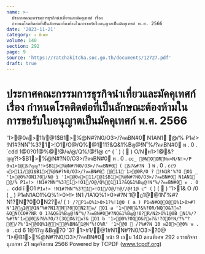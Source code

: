 ```yaml
---
name: >-
  ประกาศคณะกรรมการธุรกิจนำเที่ยวและมัคคุเทศก์ เรื่อง
  กำหนดโรคติดต่อที่เป็นลักษณะต้องห้ามในการขอรับใบอนุญาตเป็นมัคคุเทศก์ พ.ศ. 2566
date: '2023-11-21'
category: ง พิเศษ
volume: 140
section: 292
page: 9
source: 'https://ratchakitcha.soc.go.th/documents/12727.pdf'
draft: true
---
```


# ประกาศคณะกรรมการธุรกิจนำเที่ยวและมัคคุเทศก์ เรื่อง กำหนดโรคติดต่อที่เป็นลักษณะต้องห้ามในการขอรับใบอนุญาตเป็นมัคคุเทศก์ พ.ศ. 2566

'1>@0ค>11/@1$B1>%ํ@N#?N0/O3>/?คคBN#0์ N1AN1 ํ@/% P1ค!> !N1#?NN'็%3?1>!O1/O@/Q%@111?&Q&1%Bญ@!N'็%/?คคBN#0์ พ . 0 . `cdd 1@0?01ํ@%@!@/ค/@/Q%/@!1@ c^ ( ` ) (  ) O/Nพ1>1@&?ญญ?!>$B1>%ํ@N#?N0/O3>/?คคBN#0์ พ . 0 . `cc_ @NOORNพ>N/N!>/P 0พ1>1@&?ญญ?!>$B1>%ํ@N#?N0/O3>/?คคBN#0์ ( &?&#?N ` ) พ . 0 . `cc9 ค>11/@1$B1>%ํ@N#?N0/O3>/?คคBN#0์ @11'1>@0R/O ? !N1R'%?O O1 _ '1>@0%?ON1?0/N@ ì '1>@0ค>11/@1$B1>%ํ@N#?N0/O3>/?คคBN#0์ N1AN1 ํ@/% P1ค!> !N1#?NN'็%3?1>!O1/O@/Q%@111?&Q&1%Bญ@!N'็%/?คคBN#0์ พ . 0 . `cdd î O1 ` P1ค!> !N1#?NN'็%3?1>!O1/O@/!@//@!1@ c^ ( ` ) (  ) '1>1& O /0 ( _ ) P1คN1AO1%Q%1>0>!> !N1 /1A1Q%1>0>#?N'1@ฏ1@@1N'็%#?N1?N?0ON2?ค/ ( ` ) /?P1คQ%1>0>1?%!1@0 ( a ) P1คN#O@O@Q%1>0>#?N'1@ฏ1@@1N'็%#?N1?N?0ON2?ค/ O1 a '1>@0&?&%?OR/NQO&?ค?&ON(CO#?NR O 1?&Q&1%Bญ@!N'็%/?คคBN#0์#?NQ&1%Bญ@!0?R/N2>O%1@0B N1%/?%#?N'1>@0&?&%?O/?(3QO&?ค?& O1 b '1>@0%?OQO&?ค?&!?OO!N/?%"? @/?%'1>@0Q%1@>@%BN&1@N'็%!O%R' '1>@0  /?%#?N 10 พ20>@0% พ . 0 . `cd 6 1@1?ญ &Bญ?0 '3? 1>#1/@1#N1N#?N0/O3>?0@ '1>$@%11/@1$B1>%ํ@N#?N0/O3>/?คคBN#0์ หน้า 9 เลม 140 ตอนพิเศษ 292 ง ราชกิจจานุเบกษา 21 พฤศจิกายน 2566 Powered by TCPDF (www.tcpdf.org)
